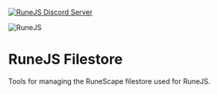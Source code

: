 [![RuneJS Discord Server](https://img.shields.io/discord/678751302297059336?label=RuneJS%20Discord&logo=discord)](https://discord.gg/5P74nSh)


![RuneJS](https://i.imgur.com/pmkdSfc.png)

# RuneJS Filestore

Tools for managing the RuneScape filestore used for RuneJS.
